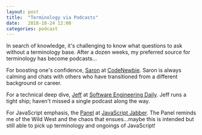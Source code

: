 ```yaml
---
layout: post
title:  "Terminology via Podcasts"
date:   2018-10-24 12:00
categories: podcast
---
```


In search of knowledge, it's challenging to know what questions to ask without a terminology base. After a dozen weeks, my preferred source for terminology has become podcasts... 

For boosting one's confidence, [Saron][saron] at [CodeNewbie][codenewbie]. Saron is always calming and chats with others who have transitioned from a different background or career.

For a technical deep dive, [Jeff][jeff] at [Software Engineering Daily][sed]. Jeff runs a tight ship; haven't missed a single podcast along the way.

For JavaScript emphasis, the [Panel][panel] at [JavaScript Jabber][jsj]. The Panel reminds me of the Wild West and the chaos that ensues...maybe this is intended but still able to pick up terminology and ongoings of JavaScript!

[codenewbie]: https://www.codenewbie.org/
[saron]: https://twitter.com/saronyitbarek
[sed]: https://softwareengineeringdaily.com/category/all-episodes/exclusive-content/Podcast/
[jeff]: https://twitter.com/the_prion?ref_src=twsrc%5Egoogle%7Ctwcamp%5Eserp%7Ctwgr%5Eauthor
[jsj]: https://devchat.tv/js-jabber/
[panel]: https://twitter.com/jsjabber?lang=en